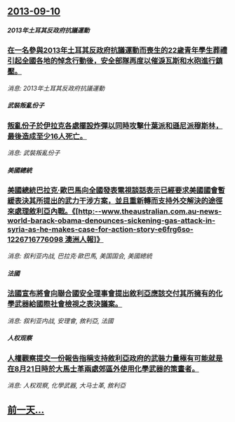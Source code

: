 ## [2013-09-10](/news/2013/09/10/index.md)

##### 2013年土耳其反政府抗議運動
### [ 在一名參與2013年土耳其反政府抗議運動而喪生的22歲青年學生葬禮引起全國各地的悼念行動後，安全部隊再度以催淚瓦斯和水砲進行鎮壓。](/news/2013/09/10/在一名參與2013年土耳其反政府抗議運動而喪生的22歲青年學生葬禮引起全國各地的悼念行動後-安全部隊再度以催淚瓦斯和水.md)
_消息: 2013年土耳其反政府抗議運動_

##### 武裝叛亂份子
### [ 叛亂份子於伊拉克各處擺設炸彈以同時攻擊什葉派和遜尼派穆斯林，最後造成至少16人死亡。](/news/2013/09/10/叛亂份子於伊拉克各處擺設炸彈以同時攻擊什葉派和遜尼派穆斯林-最後造成至少16人死亡.md)
_消息: 武裝叛亂份子_

##### 美國總統
### [ 美國總統巴拉克·歐巴馬向全國發表電視談話表示已經要求美國國會暫緩表決其所提出的武力干涉方案，並且重新轉而支持外交解決的途徑來處理敘利亞內戰。《[http:--www.theaustralian.com.au-news-world-barack-obama-denounces-sickening-gas-attack-in-syria-as-he-makes-case-for-action-story-e6frg6so-1226716776098 澳洲人報]》](/news/2013/09/10/美國總統巴拉克-歐巴馬向全國發表電視談話表示已經要求美國國會暫緩表決其所提出的武力干涉方案-並且重新轉而支持外交解決的.md)
_消息: 叙利亚内战, 巴拉克·歐巴馬, 美国国会, 美國總統_

##### 法國
### [ 法國宣布將會向聯合國安全理事會提出敘利亞應該交付其所擁有的化學武器給國際社會檢視之表決議案。](/news/2013/09/10/法國宣布將會向聯合國安全理事會提出敘利亞應該交付其所擁有的化學武器給國際社會檢視之表決議案.md)
_消息: 叙利亚内战, 安理會, 敘利亞, 法國_

##### 人权观察
### [ 人權觀察提交一份報告指稱支持敘利亞政府的武裝力量極有可能就是在8月21日時於大馬士革兩處郊區外使用化學武器的策畫者。](/news/2013/09/10/人權觀察提交一份報告指稱支持敘利亞政府的武裝力量極有可能就是在8月21日時於大馬士革兩處郊區外使用化學武器的策畫者.md)
_消息: 人权观察, 化學武器, 大马士革, 敘利亞_

## [前一天...](/news/2013/09/9/index.md)

